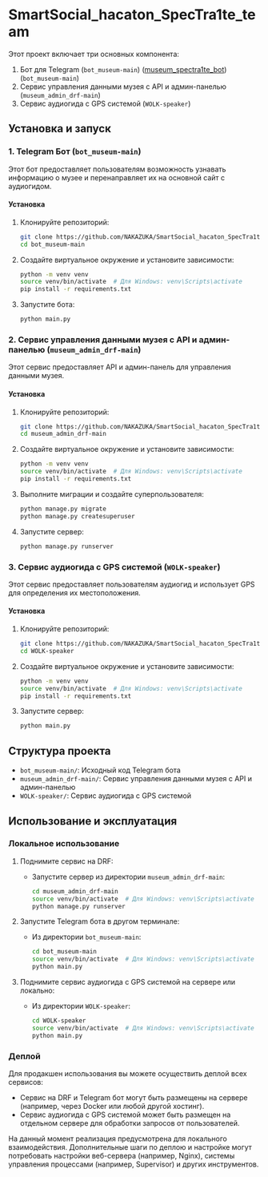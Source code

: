 # SmartSocial_hacaton_SpecTra1te_team

Этот проект включает три основных компонента:
1. Бот для Telegram (`bot_museum-main`) ([museum_spectra1te_bot](https://t.me/museum_spectra1te_bot)) (`bot_museum-main`)
2. Сервис управления данными музея с API и админ-панелью (`museum_admin_drf-main`)
3. Сервис аудиогида с GPS системой (`WOLK-speaker`)

## Установка и запуск

### 1. Telegram Бот (`bot_museum-main`)

Этот бот предоставляет пользователям возможность узнавать информацию о музее и перенаправляет их на основной сайт с аудиогидом.

#### Установка

1. Клонируйте репозиторий:
    ```sh
    git clone https://github.com/NAKAZUKA/SmartSocial_hacaton_SpecTra1te_team.git
    cd bot_museum-main
    ```

2. Создайте виртуальное окружение и установите зависимости:
    ```sh
    python -m venv venv
    source venv/bin/activate  # Для Windows: venv\Scripts\activate
    pip install -r requirements.txt
    ```

3. Запустите бота:
    ```sh
    python main.py
    ```

### 2. Сервис управления данными музея с API и админ-панелью (`museum_admin_drf-main`)

Этот сервис предоставляет API и админ-панель для управления данными музея.

#### Установка

1. Клонируйте репозиторий:
    ```sh
    git clone https://github.com/NAKAZUKA/SmartSocial_hacaton_SpecTra1te_team.git
    cd museum_admin_drf-main
    ```

2. Создайте виртуальное окружение и установите зависимости:
    ```sh
    python -m venv venv
    source venv/bin/activate  # Для Windows: venv\Scripts\activate
    pip install -r requirements.txt
    ```

3. Выполните миграции и создайте суперпользователя:
    ```sh
    python manage.py migrate
    python manage.py createsuperuser
    ```

4. Запустите сервер:
    ```sh
    python manage.py runserver
    ```

### 3. Сервис аудиогида с GPS системой (`WOLK-speaker`)

Этот сервис предоставляет пользователям аудиогид и использует GPS для определения их местоположения.

#### Установка

1. Клонируйте репозиторий:
    ```sh
    git clone https://github.com/NAKAZUKA/SmartSocial_hacaton_SpecTra1te_team.git
    cd WOLK-speaker
    ```

2. Создайте виртуальное окружение и установите зависимости:
    ```sh
    python -m venv venv
    source venv/bin/activate  # Для Windows: venv\Scripts\activate
    pip install -r requirements.txt
    ```

3. Запустите сервер:
    ```sh
    python main.py
    ```

## Структура проекта

- `bot_museum-main/`: Исходный код Telegram бота
- `museum_admin_drf-main/`: Сервис управления данными музея с API и админ-панелью
- `WOLK-speaker/`: Сервис аудиогида с GPS системой

## Использование и эксплуатация

### Локальное использование

1. Поднимите сервис на DRF:
    - Запустите сервер из директории `museum_admin_drf-main`:
        ```sh
        cd museum_admin_drf-main
        source venv/bin/activate  # Для Windows: venv\Scripts\activate
        python manage.py runserver
        ```

2. Запустите Telegram бота в другом терминале:
    - Из директории `bot_museum-main`:
        ```sh
        cd bot_museum-main
        source venv/bin/activate  # Для Windows: venv\Scripts\activate
        python main.py
        ```

3. Поднимите сервис аудиогида с GPS системой на сервере или локально:
    - Из директории `WOLK-speaker`:
        ```sh
        cd WOLK-speaker
        source venv/bin/activate  # Для Windows: venv\Scripts\activate
        python main.py
        ```

### Деплой

Для продакшен использования вы можете осуществить деплой всех сервисов:
- Сервис на DRF и Telegram бот могут быть размещены на сервере (например, через Docker или любой другой хостинг).
- Сервис аудиогида с GPS системой может быть размещен на отдельном сервере для обработки запросов от пользователей.

На данный момент реализация предусмотрена для локального взаимодействия. Дополнительные шаги по деплою и настройке могут потребовать настройки веб-сервера (например, Nginx), системы управления процессами (например, Supervisor) и других инструментов.
